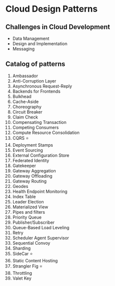 # Cloud Design Patterns

## Challenges in Cloud Development

* Data Management
* Design and Implementation
* Messaging

## Catalog of patterns

1. Ambassador
2. Anti-Corruption Layer
3. Asynchronous Request-Reply
4. Backends for Frontends
5. Bulkhead
6. Cache-Aside
7. Choreography
8. Circuit Breaker
9. Claim Check
10. Compensating Transaction
11. Competing Consumers
12. Compute Resource Consolidation
13. CQRS :star:
14. Deployment Stamps
15. Event Sourcing
16. External Configuration Store
17. Federated Identity
18. Gatekeeper
19. Gateway Aggregation
20. Gateway Offloading
21. Gateway Routing
22. Geodes
23. Health Endpoint Monitoring
24. Index Table
25. Leader Election
26. Materialized View
27. Pipes and filters
28. Priority Queue
29. Publisher/Subscriber
30. Queue-Based Load Leveling
31. Retry
32. Scheduler Agent Supervisor
33. Sequential Convoy
34. Sharding
35. SideCar :star:
36. Static Content Hosting
37. Strangler Fig :star:
38. Throttling
39. Valet Key